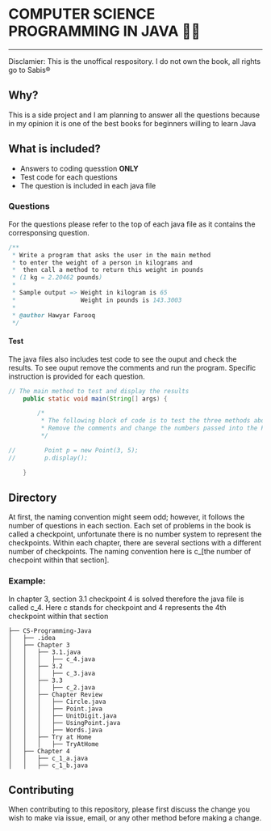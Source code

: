 # COMPUTER SCIENCE PROGRAMMING IN JAVA 👨‍💻

---

Disclamier: This is the unoffical respository. I do not own the book, all rights go to Sabis®



## Why?
This is a side project and I am planning to answer all the questions because in my opinion it is one of the best books for beginners willing to learn Java


## What is included?
 - Answers to coding quesstion **ONLY** 
 - Test code for each questions
 - The question is included in each java file

### Questions
For the questions please refer to the top of each java file as it contains the corresponsing question.
```java
/**
 * Write a program that asks the user in the main method
 * to enter the weight of a person in kilograms and
 *  then call a method to return this weight in pounds
 * (1 kg = 2.20462 pounds)
 *
 * Sample output => Weight in kilogram is 65
 *                  Weight in pounds is 143.3003
 *
 * @author Hawyar Farooq
 */
```

#### Test
The java files also includes test code to see the ouput and check the results. To see ouput remove the comments and run the program. Specific instruction is provided for each question.
```java
// The main method to test and display the results
    public static void main(String[] args) {

        /*
         * The following block of code is to test the three methods above.
         * Remove the comments and change the numbers passed into the Point instance.
         */

//        Point p = new Point(3, 5);
//        p.display();

    }
```

## Directory
At first, the naming convention might seem odd; however, it follows the number of questions in each section. Each set of problems in the book is called a checkpoint, unfortunate there is no number system to represent the checkpoints. Within each chapter, there are several sections with a different number of checkpoints. The naming convention here is c_[the number of checpoint within that section].

### Example:
In chapter 3, section 3.1 checkpoint 4 is solved therefore the java file is called c_4. Here c stands for checkpoint and 4 represents the 4th checkpoint within that section

```
├── CS-Programming-Java
│   ├── .idea
│   ├── Chapter 3
│   │   ├── 3.1.java
│   │   │   ├── c_4.java
│   │   ├── 3.2
│   │   │   ├── c_3.java
│   │   ├── 3.3
│   │   │   ├── c_2.java
│   │   ├── Chapter Review
│   │   │   ├── Circle.java
│   │   │   ├── Point.java
│   │   │   ├── UnitDigit.java
│   │   │   ├── UsingPoint.java
│   │   │   ├── Words.java
│   │   ├── Try at Home
│   │   │   ├── TryAtHome
│   ├── Chapter 4
│   │   ├── c_1_a.java
│   │   ├── c_1_b.java
```
## Contributing
When contributing to this repository, please first discuss the change you wish to make via issue, email, or any other method before making a change.





